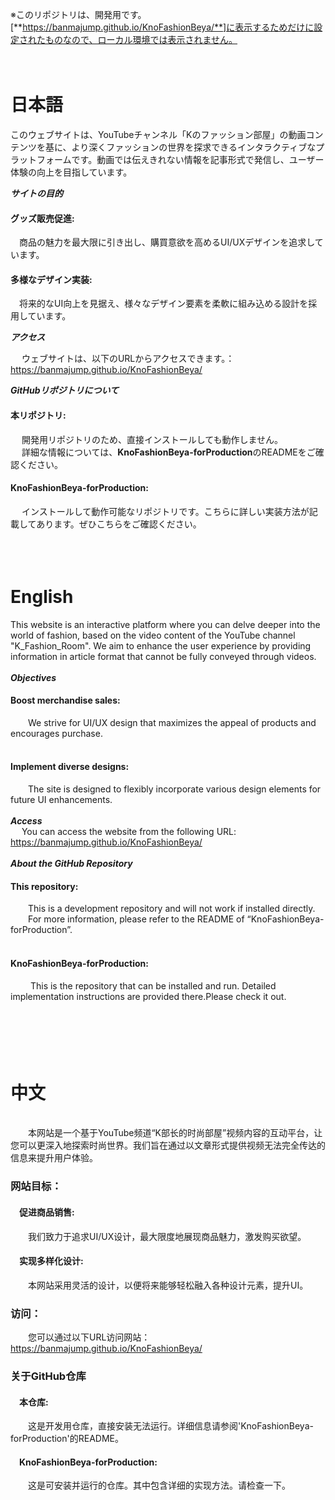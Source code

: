  ※このリポジトリは、開発用です。[**https://banmajump.github.io/KnoFashionBeya/**]に表示するためだけに設定されたものなので、ローカル環境では表示されません。  
<br>
<br> 
# 日本語  

このウェブサイトは、YouTubeチャンネル「Kのファッション部屋」の動画コンテンツを基に、より深くファッションの世界を探求できるインタラクティブなプラットフォームです。動画では伝えきれない情報を記事形式で発信し、ユーザー体験の向上を目指しています。  

***サイトの目的***

  #### グッズ販売促進:  
   &emsp;商品の魅力を最大限に引き出し、購買意欲を高めるUI/UXデザインを追求しています。  

  #### 多様なデザイン実装:  
   &emsp;将来的なUI向上を見据え、様々なデザイン要素を柔軟に組み込める設計を採用しています。  

***アクセス***  

   &emsp; ウェブサイトは、以下のURLからアクセスできます。：https://banmajump.github.io/KnoFashionBeya/  

***GitHubリポジトリについて***

  #### 本リポジトリ:
   &emsp; 開発用リポジトリのため、直接インストールしても動作しません。  
   &emsp; 詳細な情報については、**KnoFashionBeya-forProduction**のREADMEをご確認ください。  
    

  #### KnoFashionBeya-forProduction: 
   &emsp; インストールして動作可能なリポジトリです。こちらに詳しい実装方法が記載してあります。ぜひこちらをご確認ください。  
<br>
<br>
<br>  
# English

This website is an interactive platform where you can delve deeper into the world of fashion, based on the video content of the YouTube channel "K_Fashion_Room". We aim to enhance the user experience by providing information in article format that cannot be fully conveyed through videos.  
<br> 
***Objectives***
  &emsp;
  #### Boost merchandise sales:  
   &emsp;&emsp;We strive for UI/UX design that maximizes the appeal of products and encourages purchase.  
   &emsp;
  #### Implement diverse designs:  
   &emsp;&emsp;The site is designed to flexibly incorporate various design elements for future UI enhancements.  
<br> 
***Access***   
  &emsp; You can access the website from the following URL: https://banmajump.github.io/KnoFashionBeya/
<br>
<br>
***About the GitHub Repository***
  &emsp;
  #### This repository:  
  &emsp;&emsp;This is a development repository and will not work if installed directly.  
  &emsp;&emsp;For more information, please refer to the README of “KnoFashionBeya-forProduction”.  
  &emsp;
  #### KnoFashionBeya-forProduction:
  &emsp;&emsp; This is the repository that can be installed and run.  Detailed implementation instructions are provided there.Please check it out.  
<br>  
<br>  
<br>  
# <span>中文</span>
<br>
&emsp;&emsp;本网站是一个基于YouTube频道“K部长的时尚部屋”视频内容的互动平台，让您可以更深入地探索时尚世界。我们旨在通过以文章形式提供视频无法完全传达的信息来提升用户体验。
<br>

### <span>网站目标：</span>
#### &emsp;<span>促进商品销售:</span>
&emsp;&emsp;我们致力于追求UI/UX设计，最大限度地展现商品魅力，激发购买欲望。
#### &emsp;<span>实现多样化设计:</span>
&emsp;&emsp;本网站采用灵活的设计，以便将来能够轻松融入各种设计元素，提升UI。
<br>
### <span>访问：</span>
&emsp;&emsp;您可以通过以下URL访问网站：<a href="https://banmajump.github.io/KnoFashionBeya/">https://banmajump.github.io/KnoFashionBeya/</a>
<br>
### <span>关于GitHub仓库</span>
#### &emsp;<span>本仓库:</span>
&emsp;&emsp;这是开发用仓库，直接安装无法运行。详细信息请参阅'KnoFashionBeya-forProduction'的README。
#### &emsp;<span>KnoFashionBeya-forProduction:</span>
&emsp;&emsp;这是可安装并运行的仓库。其中包含详细的实现方法。请检查一下。
<br>
